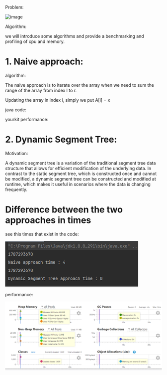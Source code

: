 Problem:

![image](https://user-images.githubusercontent.com/59146036/220177497-7bbc65c7-e185-4bda-b6ac-97cbfd673650.png)



Algorithm:


we will introduce some algorithms and provide a benchmarking and profiling of cpu and memory.


# 1. Naive approach:


algorithm:

The naive approach is to iterate over the array when we need to sum the range of the array from index l to r.

Updating the array in index i, simply we put A[i] = x


java code:


yourkit performance:




# 2. Dynamic Segment Tree:

Motivation:

A dynamic segment tree is a variation of the traditional segment tree data structure that allows for efficient modification of the underlying data. In contrast to the static segment tree, which is constructed once and cannot be modified, a dynamic segment tree can be constructed and modified at runtime, which makes it useful in scenarios where the data is changing frequently.

# Difference between the two approaches in times

see this times that exist in the code:


![img.png](src/main/resources/img.png)


performance:

![img_1.png](src/main/resources/img_1.png)
